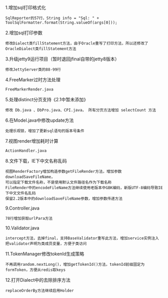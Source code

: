 

1.增加sql打印格式化

	SqlReporter的57行，String info = "Sql: " + ToolSqlFormatter.format(String.valueOf(args[0]));

2.增加sql打印参数

	修改Dialect类fillStatement方法，由于Oracle重写了打印方法，所以还修改了OracleDialect类fillStatement方法
	
3.升级jetty9运行项目（暂时退回jfinal自带的jetty8版本）
	
	修改JettyServer类的88-99行
	
4.FreeMarker过时方法处理

	FreeMarkerRender.java
	
5.处理distinct分页支持《2.1中暂未添加》

	修改 Db.java 、DbPro.java、CPI.java， 所有分页方法增加 selectCount 方法
	
6.在Model.java中修改update方法
	
	处理乐观锁，增加了更新sql语句的版本号条件
	
7.视图render增加耗时计算

	ActionHandler.java
	
8.文件下载，IE下中文名称乱码

	视图RenderFactory增加构造参数getFileRender方法，增加参数downloadSaveFileName，
	可以指定下载文件名称，不是使用默认文件路径名作为下载名称
	FileRender中的encodeFileName方法继续使用老版本中GBK编码，新版UTF-8编码导致IE下中文文件名乱码
	保留2.2版本中的downloadSaveFileName参数，增加参数传递方法
	
9.Controller.java
	
	78行增加获取urlPara方法

10.Validator.java

	intercept方法，去掉final，支持BaseValidator重写此方法，增加service实例注入
	把validator声明为类成员变量，方便子类访问

11.TokenManager修改tokenId生成策略

	不再调用random.nextLong()，增加getTokenId()方法，tokenId前缀固定为formToken，方便从redis取keys
	
12.打开Dialect中的去除排序方法

	replaceOrderBy方法继续启用Holder